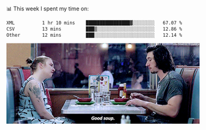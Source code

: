 📊 This week I spent my time on:
<!--START_SECTION:waka-->

```text
XML          1 hr 10 mins    ████████████████▓░░░░░░░░   67.07 %
CSV          13 mins         ███▒░░░░░░░░░░░░░░░░░░░░░   12.86 %
Other        12 mins         ███░░░░░░░░░░░░░░░░░░░░░░   12.14 %
```

<!--END_SECTION:waka-->


![](goodSoup.gif)
